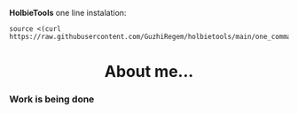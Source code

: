 <strong>HolbieTools</strong>
one line instalation:
```
source <(curl https://raw.githubusercontent.com/GuzhiRegem/holbietools/main/one_command)
```
<h1 align="center">About me...</h1>

<h3>Work is being done</h3>
